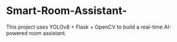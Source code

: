 # Smart-Room-Assistant-
This project uses YOLOv8 + Flask + OpenCV to build a real-time AI-powered room assistant.
